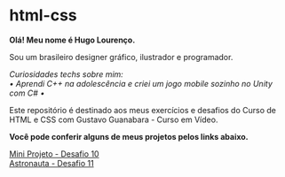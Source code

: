 # html-css
 <b>Olá! Meu nome é Hugo Lourenço.</b>

 Sou um brasileiro designer gráfico, ilustrador e programador. 

 <i>Curiosidades techs sobre mim:<br>
 • Aprendi C++ na adolescência e criei um jogo mobile sozinho no Unity com C# •</i>

 Este repositório é destinado aos meus exercícios e desafios do Curso de HTML e CSS com Gustavo Guanabara - Curso em Vídeo.

 <b>Você pode conferir alguns de meus projetos pelos links abaixo.</b>

 <a target="_blank" href="/desafios/d10"> Mini Projeto - Desafio 10</a>
 <br>
 <a target="_blank" href="/desafios/d11"> Astronauta - Desafio 11</a>

 
 
